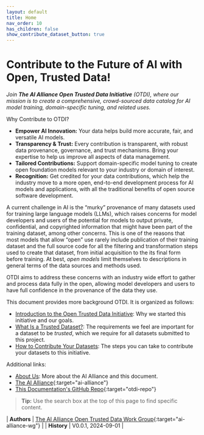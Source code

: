 ```yaml
---
layout: default
title: Home
nav_order: 10
has_children: false
show_contribute_dataset_button: true
---
```


# Contribute to the Future of AI with Open, Trusted Data!

_Join **The AI Alliance Open Trusted Data Initiative** (OTDI), where our mission is to create a comprehensive, crowd-sourced data catalog for AI model training, domain-specific tuning, and related uses._

Why Contribute to OTDI?

* **Empower AI Innovation:** Your data helps build more accurate, fair, and versatile AI models.
* **Transparency & Trust:** Every contribution is transparent, with robust data provenance, governance, and trust mechanisms. Bring your expertise to help us improve all aspects of data management.
* **Tailored Contributions:** Support domain-specific model tuning to create open foundation models relevant to your industry or domain of interest.
* **Recognition:** Get credited for your data contributions, which help the industry move to a more open, end-to-end development process for AI models and applications, with all the traditional benefits of open source software development.

A current challenge in AI is the &ldquo;murky&rdquo; provenance of many datasets used for training large language models (LLMs), which raises concerns for model developers and users of the potential for models to output private, confidential, and copyrighted information that might have been part of the training dataset, among other concerns. This is one of the reasons that most models that allow &ldquo;open&rdquo; use rarely include publication of their training dataset and the full source code for all the filtering and transformation steps used to create that dataset, from initial acquisition to the its final form before training. At best, _open models_ limit themselves to descriptions in general terms of the data sources and methods used.

OTDI aims to address these concerns with an industry wide effort to gather and process data fully in the open, allowing model developers and users to have full confidence in the provenance of the data they use.

This document provides more background OTDI. It is organized as follows:

* [Introduction to the Open Trusted Data Initiative]({{site.baseurl}}/introduction): Why we started this initiative and our goals.
* [What Is a Trusted Dataset?]({{site.baseurl}}/what-is-a-trusted-dataset): The requirements we feel are important for a dataset to be _trusted_, which we require for all datasets submitted to this project.
* [How to Contribute Your Datasets]({{site.baseurl}}/contributing): The steps you can take to contribute your datasets to this initiative.

Additional links:

* [About Us]({{site.baseurl}}/about): More about the AI Alliance and this document.
* [The AI Alliance](https://thealliance.ai){:target="ai-alliance"}
* [This Documentation's GitHub Repo](https://github.com/The-AI-Alliance/open-trusted-data-initiative){:target="otdi-repo"}

> **Tip:** Use the search box at the top of this page to find specific content.

| **Authors** | [The AI Alliance Open Trusted Data Work Group](https://thealliance.ai/focusareas/foundation-models){:target="ai-alliance-wg"} |
| **History** | V0.0.1, 2024-09-01 |
